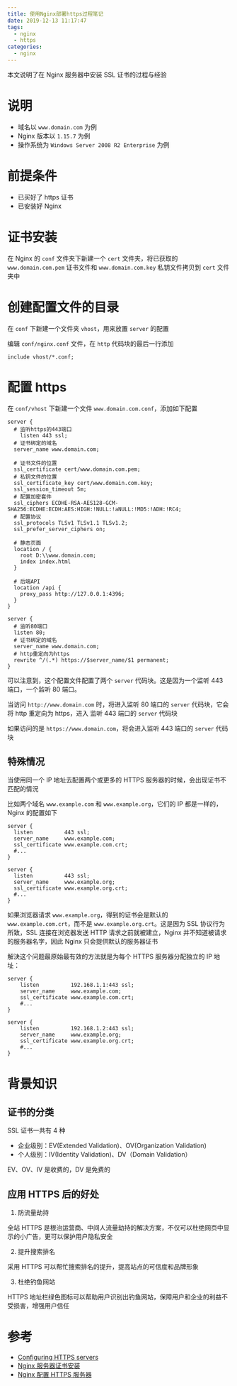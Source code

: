 ```yaml
---
title: 使用Nginx部署https过程笔记
date: 2019-12-13 11:17:47
tags:  
  - nginx
  - https
categories:
  - nginx
---
```


本文说明了在 Nginx 服务器中安装 SSL 证书的过程与经验

<!-- more -->

# 说明

- 域名以 `www.domain.com` 为例
- Nginx 版本以 `1.15.7` 为例
- 操作系统为 `Windows Server 2008 R2 Enterprise` 为例

# 前提条件

- 已买好了 https 证书
- 已安装好 Nginx 

# 证书安装

在 Nginx 的 `conf` 文件夹下新建一个 `cert` 文件夹，将已获取的 `www.domain.com.pem` 证书文件和 `www.domain.com.key` 私钥文件拷贝到 `cert` 文件夹中

# 创建配置文件的目录

在 `conf` 下新建一个文件夹 `vhost`，用来放置 `server` 的配置

编辑 `conf/nginx.conf` 文件，在 `http` 代码块的最后一行添加

```nginx
include vhost/*.conf;
```

# 配置 https

在 `conf/vhost` 下新建一个文件 `www.domain.com.conf`，添加如下配置

```nginx
server {
  # 监听https的443端口
	listen 443 ssl;
  # 证书绑定的域名
  server_name www.domain.com;
	
  # 证书文件的位置
  ssl_certificate cert/www.domain.com.pem;
  # 私钥文件的位置
  ssl_certificate_key cert/www.domain.com.key;
  ssl_session_timeout 5m;
  # 配置加密套件
  ssl_ciphers ECDHE-RSA-AES128-GCM-SHA256:ECDHE:ECDH:AES:HIGH:!NULL:!aNULL:!MD5:!ADH:!RC4;
  # 配置协议
  ssl_protocols TLSv1 TLSv1.1 TLSv1.2;
  ssl_prefer_server_ciphers on;
	
  # 静态页面
  location / {
  	root D:\\www.domain.com;
    index index.html
  }

  # 后端API
  location /api {
  	proxy_pass http://127.0.0.1:4396;
  }	
}

server {
  # 监听80端口
  listen 80;
  # 证书绑定的域名
  server_name www.domain.com;
  # http重定向为https
  rewrite ^/(.*) https://$server_name/$1 permanent;
}
```

可以注意到，这个配置文件配置了两个 `server` 代码块。这是因为一个监听 443 端口，一个监听 80 端口。

当访问 `http://www.domain.com` 时，将进入监听 80 端口的 `server` 代码块，它会将 http 重定向为 https，进入 监听 443 端口的 `server` 代码块

如果访问的是 `https://www.domain.com`，将会进入监听 443 端口的 `server` 代码块

## 特殊情况

当使用同一个 IP 地址去配置两个或更多的 HTTPS 服务器的时候，会出现证书不匹配的情況

比如两个域名 `www.example.com` 和 `www.example.org`，它们的 IP 都是一样的，Nginx 的配置如下

```nginx
server {
  listen          443 ssl;
  server_name     www.example.com;
  ssl_certificate www.example.com.crt;
  #...
}

server {
  listen          443 ssl;
  server_name     www.example.org;
  ssl_certificate www.example.org.crt;
  #...
}
```

如果浏览器请求 `www.example.org`，得到的证书会是默认的 `www.example.com.crt`，而不是 `www.example.org.crt`。这是因为 SSL 协议行为所致，SSL 连接在浏览器发送 HTTP 请求之前就被建立，Nginx 并不知道被请求的服务器名字，因此 Nginx 只会提供默认的服务器证书

解決这个问题最原始最有效的方法就是为每个 HTTPS 服务器分配独立的 IP 地址：

```nginx
server {
    listen          192.168.1.1:443 ssl;
    server_name     www.example.com;
    ssl_certificate www.example.com.crt;
    #...
}

server {
    listen          192.168.1.2:443 ssl;
    server_name     www.example.org;
    ssl_certificate www.example.org.crt;
    #...
}
```

# 背景知识

## 证书的分类

SSL 证书一共有 4 种

- 企业级别：EV(Extended Validation)、OV(Organization Validation)
- 个人级别：IV(Identity Validation)、DV（Domain Validation）

EV、OV、IV 是收费的，DV 是免费的

## 应用 HTTPS 后的好处

1. 防流量劫持

全站 HTTPS 是根治运营商、中间人流量劫持的解决方案，不仅可以杜绝网页中显示的小广告，更可以保护用户隐私安全

2. 提升搜索排名

采用 HTTPS 可以帮忙搜索排名的提升，提高站点的可信度和品牌形象

3. 杜绝钓鱼网站

HTTPS 地址栏绿色图标可以帮助用户识别出钓鱼网站，保障用户和企业的利益不受损害，增强用户信任

# 参考

- [Configuring HTTPS servers](https://nginx.org/en/docs/http/configuring_https_servers.html)
- [Nginx 服务器证书安装](https://cloud.tencent.com/document/product/400/35244)
- [Nginx 配置 HTTPS 服务器](https://aotu.io/notes/2016/08/16/nginx-https/index.html)